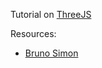 Tutorial on [ThreeJS](https://threejs.org/)

Resources:
- [Bruno Simon](https://threejs-journey.xyz/)